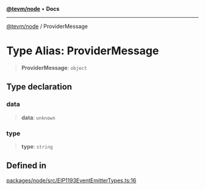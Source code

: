 [**@tevm/node**](../README.md) • **Docs**

***

[@tevm/node](../globals.md) / ProviderMessage

# Type Alias: ProviderMessage

> **ProviderMessage**: `object`

## Type declaration

### data

> **data**: `unknown`

### type

> **type**: `string`

## Defined in

[packages/node/src/EIP1193EventEmitterTypes.ts:16](https://github.com/qbzzt/tevm-monorepo/blob/main/packages/node/src/EIP1193EventEmitterTypes.ts#L16)
